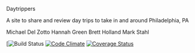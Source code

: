 Daytrippers

A site to share and review day trips to take in and around Philadelphia, PA

Michael Del Zotto
Hannah Green
Brett Holland
Mark Stahl


[![Build Status](https://codeship.com/projects/8d06ba60-084d-0136-da1b-46f3ea952830/status?branch=master)
[![Code Climate](https://codeclimate.com/github/hannahwgreen/daytrippers/badges/gpa.svg)](https://codeclimate.com/github/hannahwgreen/daytrippers)
[![Coverage Status](https://s3.amazonaws.com/assets.coveralls.io/badges/coveralls_91.svg)](https://coveralls.io/github/hannahwgreen/daytrippers?branch=master&service=github)
